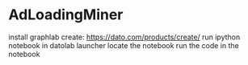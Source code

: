 # AdLoadingMiner

install graphlab create: https://dato.com/products/create/
run ipython notebook in datolab launcher
locate the notebook
run the code in the notebook


